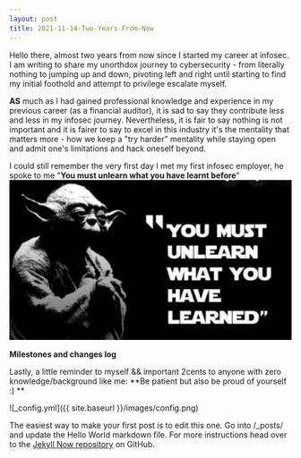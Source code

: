 ```yaml
---
layout: post
title: 2021-11-14-Two-Years-From-Now
---
```


Hello there, almost two years from now since I started my career at infosec. I am writing to share my unorthdox journey to cybersecurity - from literally nothing to jumping up and down, pivoting left and right until starting to find my initial foothold and attempt to privilege escalate myself. 

**AS** much as I had gained professional knowledge and experience in my previous career (as a financial auditor), it is sad to say they contribute less and less in my infosec journey. Nevertheless, it is fair to say nothing is not important and it is fairer to say to excel in this industry it's the mentality that matters more - how we keep a "try harder" mentality while staying open and admit one's limitations and hack oneself beyond.

I could still remember the very first day I met my first infosec employer, he spoke to me "**You must unlearn what you have learnt before**"
![You must unlearn what you have learnt before](/images/yoda1.png)


**Milestones and changes log**





Lastly, a little reminder to myself && important 2cents to anyone with zero knowledge/background like me: **Be patient but also be proud of yourself :) **

![_config.yml]({{ site.baseurl }}/images/config.png)

The easiest way to make your first post is to edit this one. Go into /_posts/ and update the Hello World markdown file. For more instructions head over to the [Jekyll Now repository](https://github.com/barryclark/jekyll-now) on GitHub.
